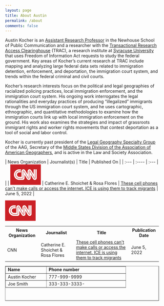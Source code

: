 ```yaml
---
layout: page
title: About Austin
permalink: /about
comments: false
---
```


<p>Austin Kocher is an <a href="https://newhouse.syr.edu/people/austin-kocher">Assistant Research Professor</a> in the Newhouse School of Public Communication and a researcher with the <a href="https://trac.syr.edu">Transactional Research Access Clearinghouse</a> (TRAC), a research institute at <a href="https://www.syracuse.edu">Syracuse University</a> that uses Freedom of Information Act requests to study the federal government. Key areas of Kocher’s current research at TRAC include mapping and analyzing large federal data sets related to immigration detention, enforcement, and deportation, the immigration court system, and trends within the federal criminal and civil courts.</p>

<p>Kocher’s research interests focus on the political and legal geographies of racialized policing practices, local immigration enforcement, and the immigration court system. His ongoing work interrogates the legal rationalities and everyday practices of producing “illegalized” immigrants through the US immigration court system, and he uses cartographic, ethnographic, and quantitative methodologies to examine how the immigration courts link up with local immigration enforcement on the ground. His work also examines the strategies and impact of grassroots immigrant rights and worker rights movements that contest deportation as a tool of social and labor control.</p>

<p>Kocher is currently past president of the <a href="https://www.legalgeography.com">Legal Geography Specialty Group </a>of the AAG, Secretary of the <a href="https://msaag.aag.org">Middle States Division of the Association of American Geographers</a>, and is active in the Law and Society Association.</p>

| News Organization 	| Journalist(s) 	| Title		  | Published On     |
| :---      			|    :----   	|		 :--- |					 |
| ![CNN](/assets/images/cnn.jpeg)   | Catherine E. Shoichet & Rosa Flores  | [These cell phones can't make calls or access the internet. ICE is using them to track migrants](https://www.cnn.com/2022/06/05/us/border-migrants-cell-phones-cec/index.html) | June 5, 2022 |

![CNN](/assets/images/cnn.jpeg)

<table>
  <tr>
    <th>News Organization</th>
    <th>Journalist</th>
    <th>Title</th>
    <th>Publication Date</th>
  </tr>
  <tr>
    <td>CNN</td>
    <td>Catherine E. Shoichet & Rosa Flores</td>
    <td><a href="https://www.cnn.com/2022/06/05/us/border-migrants-cell-phones-cec/index.html">These cell phones can't make calls or access the internet. ICE is using them to track migrants</a></td>
    <td>June 5, 2022</td>
  </tr>
</table>

<table dir="ltr" style="height: 114px;" border="1" width="370" cellspacing="0" cellpadding="0"><colgroup><col width="100" /><col width="100" /></colgroup>
<tbody>
<tr>
<td style="width: 119px;" data-sheets-value="{&quot;1&quot;:2,&quot;2&quot;:&quot;Name&quot;}"><strong>Name</strong></td>
<td style="width: 245px;" data-sheets-value="{&quot;1&quot;:2,&quot;2&quot;:&quot;Phone number&quot;}"><strong>Phone number</strong></td>
</tr>
<tr>
<td style="width: 119px;" data-sheets-value="{&quot;1&quot;:2,&quot;2&quot;:&quot;Austin Kocher&quot;}">Austin Kocher</td>
<td style="width: 245px;" data-sheets-value="{&quot;1&quot;:2,&quot;2&quot;:&quot;777-999-9999&quot;}">777-999-9999</td>
</tr>
<tr>
<td style="width: 119px;" data-sheets-value="{&quot;1&quot;:2,&quot;2&quot;:&quot;Joe Smith&quot;}">Joe Smith</td>
<td style="width: 245px;" data-sheets-value="{&quot;1&quot;:2,&quot;2&quot;:&quot;333-333-3333-&quot;}">333-333-3333-</td>
</tr>
</tbody>
</table>
